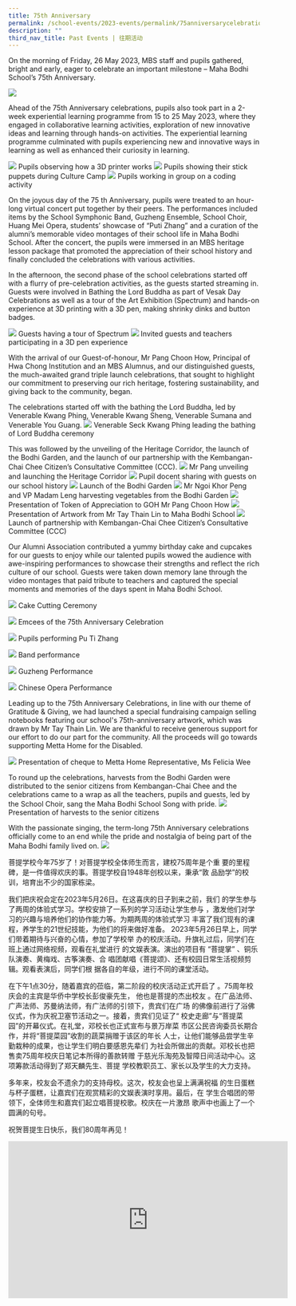 ```yaml
---
title: 75th Anniversary
permalink: /school-events/2023-events/permalink/75anniversarycelebration/
description: ""
third_nav_title: Past Events | 往期活动
---
```

On the morning of Friday, 26 May 2023, MBS staff and pupils gathered, bright and early, eager to celebrate an important milestone – Maha Bodhi School’s 75th Anniversary.

![](/images/maha-bodhi-ws-b_61187653.png)

Ahead of the 75th Anniversary celebrations, pupils also took part in a 2-week experiential learning programme from 15 to 25 May 2023, where they engaged in collaborative learning activities, exploration of new innovative ideas and learning through hands-on activities. The experiential learning programme culminated with pupils experiencing new and innovative ways in learning as well as enhanced their curiosity in learning.

![](/images/75th%20anniversary/anniversary%20makerspace.jpg)
Pupils observing how a 3D printer works
![](/images/75th%20anniversary/img_1109%20(1).jpg)
Pupils showing their stick puppets during Culture Camp
![](/images/75th%20anniversary/anniveersary%20makerspace%202.jpg)
Pupils working in group on a coding activity

On the joyous day of the 75 th Anniversary, pupils were treated to an hour-long virtual concert put together by their peers. The performances included items by the School Symphonic Band, Guzheng Ensemble, School Choir, Huang Mei Opera, students’ showcase of “Puti Zhang” and a curation of the alumni’s memorable video montages of their school life in Maha Bodhi School. After the concert, the pupils were immersed in an MBS heritage lesson package that promoted the appreciation of their school history and
finally concluded the celebrations with various activities.

In the afternoon, the second phase of the school celebrations started off with a flurry of
pre-celebration activities, as the guests started streaming in. Guests were involved in
Bathing the Lord Buddha as part of Vesak Day Celebrations as well as a tour of the Art
Exhibition (Spectrum) and hands-on experience at 3D printing with a 3D pen, making
shrinky dinks and button badges.

![](/images/75th%20anniversary/spectrum%20w%20guests.jpg)
Guests having a tour of Spectrum
![](/images/75th%20anniversary/makerspace.jpeg)
Invited guests and teachers participating in a 3D pen experience 

With the arrival of our Guest-of-honour, Mr Pang Choon How, Principal of Hwa Chong
Institution and an MBS Alumnus, and our distinguished guests, the much-awaited grand
triple launch celebrations, that sought to highlight our commitment to preserving our rich
heritage, fostering sustainability, and giving back to the community, began.&nbsp;

The celebrations started off with the bathing the Lord Buddha, led by Venerable Kwang
Phing, Venerable Kwang Sheng, Venerable Sumana and Venerable You Guang. 
![](/images/75th%20anniversary/bathing%20of%20lord%20buddha.jpg)
Venerable Seck Kwang Phing leading the bathing of Lord Buddha ceremony

This
was followed by the unveiling of the Heritage Corridor, the launch of the Bodhi Garden,
and the launch of our partnership with the Kembangan-Chai Chee Citizen’s Consultative
Committee (CCC).
![](/images/75th%20anniversary/school%20bell.jpg)
Mr Pang unveiling and launching the Heritage Corridor
![](/images/75th%20anniversary/heritage%20corridor.jpg)
Pupil docent sharing with guests on our school history
![](/images/75th%20anniversary/bodhi%20garden%20opening.jpg)
Launch of the Bodhi Garden
![](/images/75th%20anniversary/bodhi%20garden.jpg)
Mr Ngoi Khor Peng and VP Madam Leng harvesting vegetables from the Bodhi Garden
![](/images/75th%20anniversary/mr%20pang%20choon%20how.jpg)
Presentation of Token of Appreciation to GOH Mr Pang Choon How
![](/images/75th%20anniversary/mr%20tay%20thain%20lin.jpg)
Presentation of Artwork from Mr Tay Thain Lin to Maha Bodhi School
![](/images/75th%20anniversary/kcccc%20.jpg)
Launch of partnership with Kembangan-Chai Chee Citizen’s Consultative
Committee (CCC) 


Our Alumni Association contributed a yummy birthday cake and cupcakes for our guests
to enjoy while our talented pupils wowed the audience with awe-inspiring performances
to showcase their strengths and reflect the rich culture of our school. Guests were taken
down memory lane through the video montages that paid tribute to teachers and
captured the special moments and memories of the days spent in Maha Bodhi School.

![](/images/75th%20anniversary/cake%20cutting%20new.jpg)
Cake Cutting Ceremony

![](/images/75th%20anniversary/emcees.jpg)
Emcees of the 75th Anniversary Celebration

![](/images/75th%20anniversary/pu%20ti%20zhang.jpg)
Pupils performing Pu Ti Zhang 

![](/images/75th%20anniversary/band%20perform.jpg)
Band performance 

![](/images/75th%20anniversary/guzheng.jpg)
Guzheng Performance

![](/images/75th%20anniversary/opera%20.jpg)
Chinese Opera Performance

Leading up to the 75th Anniversary Celebrations, in line with our theme of Gratitude &amp;
Giving, we had launched a special fundraising campaign selling notebooks featuring our
school's 75th-anniversary artwork, which was drawn by Mr Tay Thain Lin. We are
thankful to receive generous support for our effort to do our part for the community. All
the proceeds will go towards supporting Metta Home for the Disabled. 

![](/images/75th%20anniversary/metta%20home.jpg)
Presentation of cheque to Metta Home Representative, Ms Felicia Wee

To round up the
celebrations, harvests from the Bodhi Garden were distributed to the senior citizens
from Kembangan-Chai Chee and the celebrations came to a wrap as all the teachers,
pupils and guests, led by the School Choir, sang the Maha Bodhi School Song with
pride. 
![](/images/75th%20anniversary/presentation%20of%20vege.jpg)
Presentation of harvests to the senior citizens

With the passionate singing, the term-long 75th Anniversary celebrations officially
come to an end while the pride and nostalgia of being part of the Maha Bodhi family
lived on.
![](/images/75th%20anniversary/choir%20%20.jpg)

菩提学校今年75岁了！对菩提学校全体师生而言，建校75周年是个重
要的里程碑，是一件值得欢庆的事。菩提学校自1948年创校以来，秉承“敦
品励学”的校训，培育出不少的国家栋梁。

我们把庆祝会定在2023年5月26日。在这喜庆的日子到来之前，我们
的学生参与了两周的体验式学习。学校安排了一系列的学习活动让学生参与
，激发他们对学习的兴趣与培养他们的协作能力等。为期两周的体验式学习
丰富了我们现有的课程，养学生的21世纪技能，为他们的将来做好准备。
2023年5月26日早上，同学们带着期待与兴奋的心情，参加了学校举
办的校庆活动。升旗礼过后，同学们在班上通过网络视频，观看在礼堂进行
的文娱表演。演出的项目有 “菩提掌” 、铜乐队演奏、黄梅戏、古筝演奏、合
唱团献唱《菩提颂》、还有校园日常生活视频剪辑。观看表演后，同学们根
据各自的年级，进行不同的课堂活动。

在下午1点30分，随着嘉宾的莅临，第二阶段的校庆活动正式开启了
。75周年校庆会的主宾是华侨中学校长彭俊豪先生， 他也是菩提的杰出校友
。在广品法师、广声法师、苏曼纳法师，有广法师的引领下，贵宾们在广场
的佛像前进行了浴佛仪式，作为庆祝卫塞节活动之一。接着，贵宾们见证了“
校史走廊”与“菩提菜园”的开幕仪式。在礼堂，邓校长也正式宣布与景万岸菜
市区公民咨询委员长期合作，并将“菩提菜园”收割的蔬菜捐赠于该区的年长
人士，让他们能够品尝学生辛勤栽种的成果，也让学生们明白要感恩先辈们
为社会所做出的贡献。邓校长也把售卖75周年校庆日笔记本所得的善款转赠
于慈光乐淘苑及智障日间活动中心。这项筹款活动得到了郑天麟先生、菩提
学校教职员工、家长以及学生的大力支持。

多年来，校友会不遗余力的支持母校。这次，校友会也呈上满满祝福
的生日蛋糕与杯子蛋糕，让嘉宾们在观赏精彩的文娱表演时享用。最后，在
学生合唱团的带领下，全体师生和嘉宾们起立唱菩提校歌。校庆在一片激昂
歌声中也画上了一个圆满的句号。

祝贺菩提生日快乐，我们80周年再见！

<iframe allowfullscreen="" allow="accelerometer; autoplay; clipboard-write; encrypted-media; gyroscope; picture-in-picture; web-share" frameborder="0" title="YouTube video player" src="https://www.youtube.com/embed/CEyZqgmt94k" height="315" width="560"></iframe>